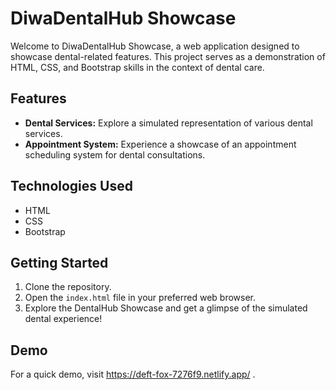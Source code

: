 # DiwaDentalHub Showcase

Welcome to DiwaDentalHub Showcase, a web application designed to showcase dental-related features. This project serves as a demonstration of HTML, CSS, and Bootstrap skills in the context of dental care.

## Features

- **Dental Services:** Explore a simulated representation of various dental services.
- **Appointment System:** Experience a showcase of an appointment scheduling system for dental consultations.

## Technologies Used

- HTML
- CSS
- Bootstrap

## Getting Started

1. Clone the repository.
2. Open the `index.html` file in your preferred web browser.
3. Explore the DentalHub Showcase and get a glimpse of the simulated dental experience!

## Demo

For a quick demo, visit https://deft-fox-7276f9.netlify.app/ .


